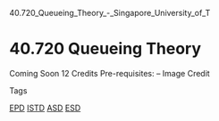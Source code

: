 40.720_Queueing_Theory_-_Singapore_University_of_T



40.720 Queueing Theory
======================

Coming Soon 12 Credits
Pre-requisites: – Image Credit

Tags

[EPD](/education/undergraduate/courses/?pillar-cluster=44)
[ISTD](/education/undergraduate/courses/?pillar-cluster=11)
[ASD](/education/undergraduate/courses/?pillar-cluster=1167)
[ESD](/education/undergraduate/courses/?pillar-cluster=99)

